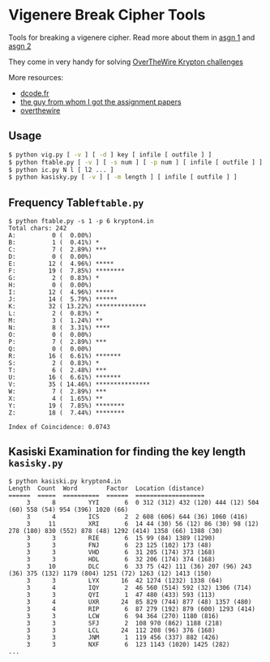 # Vigenere Break Cipher Tools

Tools for breaking a vigenere cipher. Read more about them in [asgn 1](https://github.com/sdsunjay/kasiski/blob/master/asgn1.pdf) and [asgn 2](https://github.com/sdsunjay/kasiski/blob/master/asgn2.pdf)

They come in very handy for solving [OverTheWire Krypton challenges](http://overthewire.org/wargames/krypton/)

More resources:
- [dcode.fr](https://www.dcode.fr/vigenere-cipher)
- [the guy from whom I got the assignment papers](https://github.com/sdsunjay/kasiski)
- [overthewire](http://overthewire.org/)

## Usage
```bash
$ python vig.py [ -v ] [ -d ] key [ infile [ outfile ] ]
$ python ftable.py [ -v ] [ -s num ] [ -p num ] [ infile [ outfile ] ]
$ python ic.py N l [ l2 ... ]
$ python kasisky.py [ -v ] [ -m length ] [ infile [ outfile ] ]
```

## Frequency Table`ftable.py`
```
$ python ftable.py -s 1 -p 6 krypton4.in
Total chars: 242
A:          0 (  0.00%)
B:          1 (  0.41%) *
C:          7 (  2.89%) ***
D:          0 (  0.00%)
E:         12 (  4.96%) *****
F:         19 (  7.85%) ********
G:          2 (  0.83%) *
H:          0 (  0.00%)
I:         12 (  4.96%) *****
J:         14 (  5.79%) ******
K:         32 ( 13.22%) **************
L:          2 (  0.83%) *
M:          3 (  1.24%) **
N:          8 (  3.31%) ****
O:          0 (  0.00%)
P:          7 (  2.89%) ***
Q:          0 (  0.00%)
R:         16 (  6.61%) *******
S:          2 (  0.83%) *
T:          6 (  2.48%) ***
U:         16 (  6.61%) *******
V:         35 ( 14.46%) ***************
W:          7 (  2.89%) ***
X:          4 (  1.65%) **
Y:         19 (  7.85%) ********
Z:         18 (  7.44%) ********

Index of Coincidence: 0.0743
```

## Kasiski Examination for finding the key length `kasisky.py`
```
$ python kasiski.py krypton4.in
Length  Count  Word        Factor  Location (distance)
======  =====  ==========  ======  ===================
     3      8         YYI       6  0 312 (312) 432 (120) 444 (12) 504 (60) 558 (54) 954 (396) 1020 (66)
     3      4         ICS       2  2 608 (606) 644 (36) 1060 (416)
     3     11         XRI       6  14 44 (30) 56 (12) 86 (30) 98 (12) 278 (180) 830 (552) 878 (48) 1292 (414) 1358 (66) 1388 (30)
     3      3         RIE       6  15 99 (84) 1389 (1290)
     3      3         FNJ       6  23 125 (102) 173 (48)
     3      3         VHD       6  31 205 (174) 373 (168)
     3      3         HDL       6  32 206 (174) 374 (168)
     3     10         DLC       6  33 75 (42) 111 (36) 207 (96) 243 (36) 375 (132) 1179 (804) 1251 (72) 1263 (12) 1413 (150)
     3      3         LYX      16  42 1274 (1232) 1338 (64)
     3      4         IQY       2  46 560 (514) 592 (32) 1306 (714)
     3      3         QYI       1  47 480 (433) 593 (113)
     3      4         UXR      24  85 829 (744) 877 (48) 1357 (480)
     3      4         RIP       6  87 279 (192) 879 (600) 1293 (414)
     3      3         LCW       6  94 364 (270) 1180 (816)
     3      3         SFJ       2  108 970 (862) 1188 (218)
     3      3         LCL      24  112 208 (96) 376 (168)
     3      3         JNM       1  119 456 (337) 882 (426)
     3      3         NXF       6  123 1143 (1020) 1425 (282)
...
```
